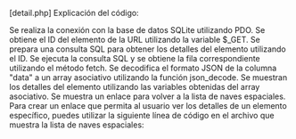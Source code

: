 [detail.php]
Explicación del código:

Se realiza la conexión con la base de datos SQLite utilizando PDO.
Se obtiene el ID del elemento de la URL utilizando la variable $_GET.
Se prepara una consulta SQL para obtener los detalles del elemento utilizando el ID.
Se ejecuta la consulta SQL y se obtiene la fila correspondiente utilizando el método fetch.
Se decodifica el formato JSON de la columna "data" a un array asociativo utilizando la función json_decode.
Se muestran los detalles del elemento utilizando las variables obtenidas del array asociativo.
Se muestra un enlace para volver a la lista de naves espaciales.
Para crear un enlace que permita al usuario ver los detalles de un elemento específico, puedes utilizar la siguiente línea de código en el archivo que muestra la lista de naves espaciales:
